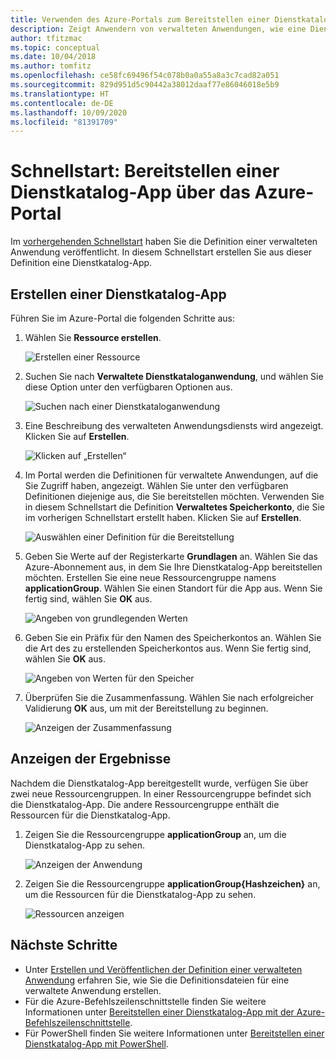 ```yaml
---
title: Verwenden des Azure-Portals zum Bereitstellen einer Dienstkatalog-App
description: Zeigt Anwendern von verwalteten Anwendungen, wie eine Dienstkatalog-App über das Azure-Portal bereitgestellt wird.
author: tfitzmac
ms.topic: conceptual
ms.date: 10/04/2018
ms.author: tomfitz
ms.openlocfilehash: ce58fc69496f54c078b0a0a55a8a3c7cad82a051
ms.sourcegitcommit: 829d951d5c90442a38012daaf77e86046018e5b9
ms.translationtype: HT
ms.contentlocale: de-DE
ms.lasthandoff: 10/09/2020
ms.locfileid: "81391709"
---
```

# <a name="quickstart-deploy-service-catalog-app-through-azure-portal"></a>Schnellstart: Bereitstellen einer Dienstkatalog-App über das Azure-Portal

Im [vorhergehenden Schnellstart](publish-service-catalog-app.md) haben Sie die Definition einer verwalteten Anwendung veröffentlicht. In diesem Schnellstart erstellen Sie aus dieser Definition eine Dienstkatalog-App.

## <a name="create-service-catalog-app"></a>Erstellen einer Dienstkatalog-App

Führen Sie im Azure-Portal die folgenden Schritte aus:

1. Wählen Sie **Ressource erstellen**.

   ![Erstellen einer Ressource](./media/deploy-service-catalog-quickstart/create-new.png)

1. Suchen Sie nach **Verwaltete Dienstkataloganwendung**, und wählen Sie diese Option unter den verfügbaren Optionen aus.

   ![Suchen nach einer Dienstkataloganwendung](./media/deploy-service-catalog-quickstart/select-service-catalog.png)

1. Eine Beschreibung des verwalteten Anwendungsdiensts wird angezeigt. Klicken Sie auf **Erstellen**.

   ![Klicken auf „Erstellen“](./media/deploy-service-catalog-quickstart/create-service-catalog.png)

1. Im Portal werden die Definitionen für verwaltete Anwendungen, auf die Sie Zugriff haben, angezeigt. Wählen Sie unter den verfügbaren Definitionen diejenige aus, die Sie bereitstellen möchten. Verwenden Sie in diesem Schnellstart die Definition **Verwaltetes Speicherkonto**, die Sie im vorherigen Schnellstart erstellt haben. Klicken Sie auf **Erstellen**.

   ![Auswählen einer Definition für die Bereitstellung](./media/deploy-service-catalog-quickstart/select-definition.png)

1. Geben Sie Werte auf der Registerkarte **Grundlagen** an. Wählen Sie das Azure-Abonnement aus, in dem Sie Ihre Dienstkatalog-App bereitstellen möchten. Erstellen Sie eine neue Ressourcengruppe namens **applicationGroup**. Wählen Sie einen Standort für die App aus. Wenn Sie fertig sind, wählen Sie **OK** aus.

   ![Angeben von grundlegenden Werten](./media/deploy-service-catalog-quickstart/provide-basics.png)

1. Geben Sie ein Präfix für den Namen des Speicherkontos an. Wählen Sie die Art des zu erstellenden Speicherkontos aus. Wenn Sie fertig sind, wählen Sie **OK** aus.

   ![Angeben von Werten für den Speicher](./media/deploy-service-catalog-quickstart/provide-storage.png)

1. Überprüfen Sie die Zusammenfassung. Wählen Sie nach erfolgreicher Validierung **OK** aus, um mit der Bereitstellung zu beginnen.

   ![Anzeigen der Zusammenfassung](./media/deploy-service-catalog-quickstart/view-summary.png)

## <a name="view-results"></a>Anzeigen der Ergebnisse

Nachdem die Dienstkatalog-App bereitgestellt wurde, verfügen Sie über zwei neue Ressourcengruppen. In einer Ressourcengruppe befindet sich die Dienstkatalog-App. Die andere Ressourcengruppe enthält die Ressourcen für die Dienstkatalog-App.

1. Zeigen Sie die Ressourcengruppe **applicationGroup** an, um die Dienstkatalog-App zu sehen.

   ![Anzeigen der Anwendung](./media/deploy-service-catalog-quickstart/view-managed-application.png)

1. Zeigen Sie die Ressourcengruppe **applicationGroup{Hashzeichen}** an, um die Ressourcen für die Dienstkatalog-App zu sehen.

   ![Ressourcen anzeigen](./media/deploy-service-catalog-quickstart/view-resources.png)

## <a name="next-steps"></a>Nächste Schritte

* Unter [Erstellen und Veröffentlichen der Definition einer verwalteten Anwendung](publish-service-catalog-app.md) erfahren Sie, wie Sie die Definitionsdateien für eine verwaltete Anwendung erstellen.
* Für die Azure-Befehlszeilenschnittstelle finden Sie weitere Informationen unter [Bereitstellen einer Dienstkatalog-App mit der Azure-Befehlszeilenschnittstelle](./scripts/managed-application-cli-sample-create-application.md).
* Für PowerShell finden Sie weitere Informationen unter [Bereitstellen einer Dienstkatalog-App mit PowerShell](./scripts/managed-application-poweshell-sample-create-application.md).
